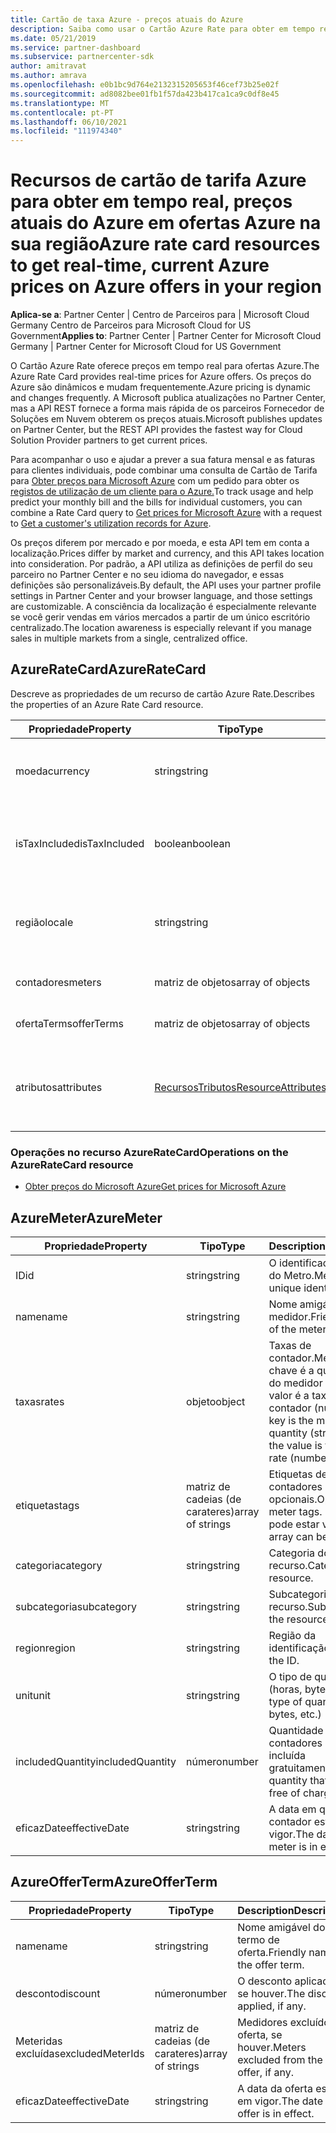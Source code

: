 ```yaml
---
title: Cartão de taxa Azure - preços atuais do Azure
description: Saiba como usar o Cartão Azure Rate para obter em tempo real, preços correntes para ofertas Azure na sua região. O Cartão Azure Rate é acedido através da API do Partner Center REST.
ms.date: 05/21/2019
ms.service: partner-dashboard
ms.subservice: partnercenter-sdk
author: amitravat
ms.author: amrava
ms.openlocfilehash: e0b1bc9d764e2132315205653f46cef73b25e02f
ms.sourcegitcommit: ad8082bee01fb1f57da423b417ca1ca9c0df8e45
ms.translationtype: MT
ms.contentlocale: pt-PT
ms.lasthandoff: 06/10/2021
ms.locfileid: "111974340"
---
```

# <a name="azure-rate-card-resources-to-get-real-time-current-azure-prices-on-azure-offers-in-your-region"></a><span data-ttu-id="073dc-104">Recursos de cartão de tarifa Azure para obter em tempo real, preços atuais do Azure em ofertas Azure na sua região</span><span class="sxs-lookup"><span data-stu-id="073dc-104">Azure rate card resources to get real-time, current Azure prices on Azure offers in your region</span></span>

<span data-ttu-id="073dc-105">**Aplica-se a**: Partner Center | Centro de Parceiros para | Microsoft Cloud Germany Centro de Parceiros para Microsoft Cloud for US Government</span><span class="sxs-lookup"><span data-stu-id="073dc-105">**Applies to**: Partner Center | Partner Center for Microsoft Cloud Germany | Partner Center for Microsoft Cloud for US Government</span></span>

<span data-ttu-id="073dc-106">O Cartão Azure Rate oferece preços em tempo real para ofertas Azure.</span><span class="sxs-lookup"><span data-stu-id="073dc-106">The Azure Rate Card provides real-time prices for Azure offers.</span></span> <span data-ttu-id="073dc-107">Os preços do Azure são dinâmicos e mudam frequentemente.</span><span class="sxs-lookup"><span data-stu-id="073dc-107">Azure pricing is dynamic and changes frequently.</span></span> <span data-ttu-id="073dc-108">A Microsoft publica atualizações no Partner Center, mas a API REST fornece a forma mais rápida de os parceiros Fornecedor de Soluções em Nuvem obterem os preços atuais.</span><span class="sxs-lookup"><span data-stu-id="073dc-108">Microsoft publishes updates on Partner Center, but the REST API provides the fastest way for Cloud Solution Provider partners to get current prices.</span></span>

<span data-ttu-id="073dc-109">Para acompanhar o uso e ajudar a prever a sua fatura mensal e as faturas para clientes individuais, pode combinar uma consulta de Cartão de Tarifa para [Obter preços para Microsoft Azure](get-prices-for-microsoft-azure.md) com um pedido para obter os [registos de utilização de um cliente para o Azure.](get-a-customer-s-utilization-record-for-azure.md)</span><span class="sxs-lookup"><span data-stu-id="073dc-109">To track usage and help predict your monthly bill and the bills for individual customers, you can combine a Rate Card query to [Get prices for Microsoft Azure](get-prices-for-microsoft-azure.md) with a request to [Get a customer's utilization records for Azure](get-a-customer-s-utilization-record-for-azure.md).</span></span>

<span data-ttu-id="073dc-110">Os preços diferem por mercado e por moeda, e esta API tem em conta a localização.</span><span class="sxs-lookup"><span data-stu-id="073dc-110">Prices differ by market and currency, and this API takes location into consideration.</span></span> <span data-ttu-id="073dc-111">Por padrão, a API utiliza as definições de perfil do seu parceiro no Partner Center e no seu idioma do navegador, e essas definições são personalizáveis.</span><span class="sxs-lookup"><span data-stu-id="073dc-111">By default, the API uses your partner profile settings in Partner Center and your browser language, and those settings are customizable.</span></span> <span data-ttu-id="073dc-112">A consciência da localização é especialmente relevante se você gerir vendas em vários mercados a partir de um único escritório centralizado.</span><span class="sxs-lookup"><span data-stu-id="073dc-112">The location awareness is especially relevant if you manage sales in multiple markets from a single, centralized office.</span></span>

## <a name="azureratecard"></a><span data-ttu-id="073dc-113">AzureRateCard</span><span class="sxs-lookup"><span data-stu-id="073dc-113">AzureRateCard</span></span>

<span data-ttu-id="073dc-114">Descreve as propriedades de um recurso de cartão Azure Rate.</span><span class="sxs-lookup"><span data-stu-id="073dc-114">Describes the properties of an Azure Rate Card resource.</span></span>

| <span data-ttu-id="073dc-115">Propriedade</span><span class="sxs-lookup"><span data-stu-id="073dc-115">Property</span></span>      | <span data-ttu-id="073dc-116">Tipo</span><span class="sxs-lookup"><span data-stu-id="073dc-116">Type</span></span>                                      | <span data-ttu-id="073dc-117">Description</span><span class="sxs-lookup"><span data-stu-id="073dc-117">Description</span></span>                                                       |
|---------------|-------------------------------------------|-------------------------------------------------------------------|
| <span data-ttu-id="073dc-118">moeda</span><span class="sxs-lookup"><span data-stu-id="073dc-118">currency</span></span>      | <span data-ttu-id="073dc-119">string</span><span class="sxs-lookup"><span data-stu-id="073dc-119">string</span></span>                                    | <span data-ttu-id="073dc-120">A moeda em que as taxas são fornecidas.</span><span class="sxs-lookup"><span data-stu-id="073dc-120">The currency in which the rates are provided.</span></span>                     |
| <span data-ttu-id="073dc-121">isTaxIncluded</span><span class="sxs-lookup"><span data-stu-id="073dc-121">isTaxIncluded</span></span> | <span data-ttu-id="073dc-122">boolean</span><span class="sxs-lookup"><span data-stu-id="073dc-122">boolean</span></span>                                   | <span data-ttu-id="073dc-123">Todas as tarifas são pré-impostos, por isso esta propriedade retorna como `false` .</span><span class="sxs-lookup"><span data-stu-id="073dc-123">All rates are pretax, so this property returns as `false`.</span></span> |
| <span data-ttu-id="073dc-124">região</span><span class="sxs-lookup"><span data-stu-id="073dc-124">locale</span></span>        | <span data-ttu-id="073dc-125">string</span><span class="sxs-lookup"><span data-stu-id="073dc-125">string</span></span>                                    | <span data-ttu-id="073dc-126">A cultura em que a informação dos recursos está localizada.</span><span class="sxs-lookup"><span data-stu-id="073dc-126">The culture in which the resource information is localized.</span></span>       |
| <span data-ttu-id="073dc-127">contadores</span><span class="sxs-lookup"><span data-stu-id="073dc-127">meters</span></span>        | <span data-ttu-id="073dc-128">matriz de objetos</span><span class="sxs-lookup"><span data-stu-id="073dc-128">array of objects</span></span>                          | <span data-ttu-id="073dc-129">Matriz de objetos [AzureMeter.](#azuremeter)</span><span class="sxs-lookup"><span data-stu-id="073dc-129">Array of [AzureMeter](#azuremeter) objects.</span></span>                       |
| <span data-ttu-id="073dc-130">ofertaTerms</span><span class="sxs-lookup"><span data-stu-id="073dc-130">offerTerms</span></span>    | <span data-ttu-id="073dc-131">matriz de objetos</span><span class="sxs-lookup"><span data-stu-id="073dc-131">array of objects</span></span>                          | <span data-ttu-id="073dc-132">Matriz de objetos [AzureOfferTerm.](#azureofferterm)</span><span class="sxs-lookup"><span data-stu-id="073dc-132">Array of [AzureOfferTerm](#azureofferterm) objects.</span></span>               |
| <span data-ttu-id="073dc-133">atributos</span><span class="sxs-lookup"><span data-stu-id="073dc-133">attributes</span></span>    | [<span data-ttu-id="073dc-134">RecursosTributos</span><span class="sxs-lookup"><span data-stu-id="073dc-134">ResourceAttributes</span></span>](utility-resources.md#resourceattributes) | <span data-ttu-id="073dc-135">Os atributos dos metadados.</span><span class="sxs-lookup"><span data-stu-id="073dc-135">The metadata attributes.</span></span> <span data-ttu-id="073dc-136">Contém `"objectType": "AzureRateCard"`</span><span class="sxs-lookup"><span data-stu-id="073dc-136">Contains `"objectType": "AzureRateCard"`</span></span>   |

### <a name="operations-on-the-azureratecard-resource"></a><span data-ttu-id="073dc-137">Operações no recurso AzureRateCard</span><span class="sxs-lookup"><span data-stu-id="073dc-137">Operations on the AzureRateCard resource</span></span>

- [<span data-ttu-id="073dc-138">Obter preços do Microsoft Azure</span><span class="sxs-lookup"><span data-stu-id="073dc-138">Get prices for Microsoft Azure</span></span>](get-prices-for-microsoft-azure.md)

## <a name="azuremeter"></a><span data-ttu-id="073dc-139">AzureMeter</span><span class="sxs-lookup"><span data-stu-id="073dc-139">AzureMeter</span></span>

| <span data-ttu-id="073dc-140">Propriedade</span><span class="sxs-lookup"><span data-stu-id="073dc-140">Property</span></span>         | <span data-ttu-id="073dc-141">Tipo</span><span class="sxs-lookup"><span data-stu-id="073dc-141">Type</span></span>             | <span data-ttu-id="073dc-142">Description</span><span class="sxs-lookup"><span data-stu-id="073dc-142">Description</span></span>                                                                                   |
|------------------|------------------|-----------------------------------------------------------------------------------------------|
| <span data-ttu-id="073dc-143">ID</span><span class="sxs-lookup"><span data-stu-id="073dc-143">id</span></span>               | <span data-ttu-id="073dc-144">string</span><span class="sxs-lookup"><span data-stu-id="073dc-144">string</span></span>           | <span data-ttu-id="073dc-145">O identificador único do Metro.</span><span class="sxs-lookup"><span data-stu-id="073dc-145">Meter's unique identifier.</span></span>                                                                    |
| <span data-ttu-id="073dc-146">name</span><span class="sxs-lookup"><span data-stu-id="073dc-146">name</span></span>             | <span data-ttu-id="073dc-147">string</span><span class="sxs-lookup"><span data-stu-id="073dc-147">string</span></span>           | <span data-ttu-id="073dc-148">Nome amigável do medidor.</span><span class="sxs-lookup"><span data-stu-id="073dc-148">Friendly name of the meter.</span></span>                                                                   |
| <span data-ttu-id="073dc-149">taxas</span><span class="sxs-lookup"><span data-stu-id="073dc-149">rates</span></span>            | <span data-ttu-id="073dc-150">objeto</span><span class="sxs-lookup"><span data-stu-id="073dc-150">object</span></span>           | <span data-ttu-id="073dc-151">Taxas de contador.</span><span class="sxs-lookup"><span data-stu-id="073dc-151">Meter rates.</span></span> <span data-ttu-id="073dc-152">A chave é a quantidade do medidor (cadeia) e o valor é a taxa do contador (número).</span><span class="sxs-lookup"><span data-stu-id="073dc-152">The key is the meter quantity (string) and the value is the meter rate (number).</span></span> |
| <span data-ttu-id="073dc-153">etiquetas</span><span class="sxs-lookup"><span data-stu-id="073dc-153">tags</span></span>             | <span data-ttu-id="073dc-154">matriz de cadeias (de carateres)</span><span class="sxs-lookup"><span data-stu-id="073dc-154">array of strings</span></span> | <span data-ttu-id="073dc-155">Etiquetas de contadores opcionais.</span><span class="sxs-lookup"><span data-stu-id="073dc-155">Optional meter tags.</span></span> <span data-ttu-id="073dc-156">Esta matriz pode estar vazia.</span><span class="sxs-lookup"><span data-stu-id="073dc-156">This array can be empty.</span></span>                                                 |
| <span data-ttu-id="073dc-157">categoria</span><span class="sxs-lookup"><span data-stu-id="073dc-157">category</span></span>         | <span data-ttu-id="073dc-158">string</span><span class="sxs-lookup"><span data-stu-id="073dc-158">string</span></span>           | <span data-ttu-id="073dc-159">Categoria do recurso.</span><span class="sxs-lookup"><span data-stu-id="073dc-159">Category of the resource.</span></span>                                                                     |
| <span data-ttu-id="073dc-160">subcategoria</span><span class="sxs-lookup"><span data-stu-id="073dc-160">subcategory</span></span>      | <span data-ttu-id="073dc-161">string</span><span class="sxs-lookup"><span data-stu-id="073dc-161">string</span></span>           | <span data-ttu-id="073dc-162">Subcategoria do recurso.</span><span class="sxs-lookup"><span data-stu-id="073dc-162">Subcategory of the resource.</span></span>                                                                 |
| <span data-ttu-id="073dc-163">region</span><span class="sxs-lookup"><span data-stu-id="073dc-163">region</span></span>           | <span data-ttu-id="073dc-164">string</span><span class="sxs-lookup"><span data-stu-id="073dc-164">string</span></span>           | <span data-ttu-id="073dc-165">Região da identificação.</span><span class="sxs-lookup"><span data-stu-id="073dc-165">Region of the ID.</span></span>                                                                             |
| <span data-ttu-id="073dc-166">unit</span><span class="sxs-lookup"><span data-stu-id="073dc-166">unit</span></span>             | <span data-ttu-id="073dc-167">string</span><span class="sxs-lookup"><span data-stu-id="073dc-167">string</span></span>           | <span data-ttu-id="073dc-168">O tipo de quantidade (horas, bytes, etc.)</span><span class="sxs-lookup"><span data-stu-id="073dc-168">The type of quantity (hours, bytes, etc.)</span></span>                                                     |
| <span data-ttu-id="073dc-169">includedQuantity</span><span class="sxs-lookup"><span data-stu-id="073dc-169">includedQuantity</span></span> | <span data-ttu-id="073dc-170">número</span><span class="sxs-lookup"><span data-stu-id="073dc-170">number</span></span>           | <span data-ttu-id="073dc-171">Quantidade de contadores que está incluída gratuitamente.</span><span class="sxs-lookup"><span data-stu-id="073dc-171">Meter quantity that is included free of charge.</span></span>                                               |
| <span data-ttu-id="073dc-172">eficazDate</span><span class="sxs-lookup"><span data-stu-id="073dc-172">effectiveDate</span></span>    | <span data-ttu-id="073dc-173">string</span><span class="sxs-lookup"><span data-stu-id="073dc-173">string</span></span>           | <span data-ttu-id="073dc-174">A data em que este contador está em vigor.</span><span class="sxs-lookup"><span data-stu-id="073dc-174">The date this meter is in effect.</span></span>                                                             |

## <a name="azureofferterm"></a><span data-ttu-id="073dc-175">AzureOfferTerm</span><span class="sxs-lookup"><span data-stu-id="073dc-175">AzureOfferTerm</span></span>

| <span data-ttu-id="073dc-176">Propriedade</span><span class="sxs-lookup"><span data-stu-id="073dc-176">Property</span></span>         | <span data-ttu-id="073dc-177">Tipo</span><span class="sxs-lookup"><span data-stu-id="073dc-177">Type</span></span>             | <span data-ttu-id="073dc-178">Description</span><span class="sxs-lookup"><span data-stu-id="073dc-178">Description</span></span>                             |
|------------------|------------------|-----------------------------------------|
| <span data-ttu-id="073dc-179">name</span><span class="sxs-lookup"><span data-stu-id="073dc-179">name</span></span>             | <span data-ttu-id="073dc-180">string</span><span class="sxs-lookup"><span data-stu-id="073dc-180">string</span></span>           | <span data-ttu-id="073dc-181">Nome amigável do termo de oferta.</span><span class="sxs-lookup"><span data-stu-id="073dc-181">Friendly name of the offer term.</span></span>        |
| <span data-ttu-id="073dc-182">desconto</span><span class="sxs-lookup"><span data-stu-id="073dc-182">discount</span></span>         | <span data-ttu-id="073dc-183">número</span><span class="sxs-lookup"><span data-stu-id="073dc-183">number</span></span>           | <span data-ttu-id="073dc-184">O desconto aplicado, se houver.</span><span class="sxs-lookup"><span data-stu-id="073dc-184">The discount applied, if any.</span></span>           |
| <span data-ttu-id="073dc-185">Meteridas excluídas</span><span class="sxs-lookup"><span data-stu-id="073dc-185">excludedMeterIds</span></span> | <span data-ttu-id="073dc-186">matriz de cadeias (de carateres)</span><span class="sxs-lookup"><span data-stu-id="073dc-186">array of strings</span></span> | <span data-ttu-id="073dc-187">Medidores excluídos da oferta, se houver.</span><span class="sxs-lookup"><span data-stu-id="073dc-187">Meters excluded from the offer, if any.</span></span> |
| <span data-ttu-id="073dc-188">eficazDate</span><span class="sxs-lookup"><span data-stu-id="073dc-188">effectiveDate</span></span>    | <span data-ttu-id="073dc-189">string</span><span class="sxs-lookup"><span data-stu-id="073dc-189">string</span></span>           | <span data-ttu-id="073dc-190">A data da oferta está em vigor.</span><span class="sxs-lookup"><span data-stu-id="073dc-190">The date the offer is in effect.</span></span>        |
